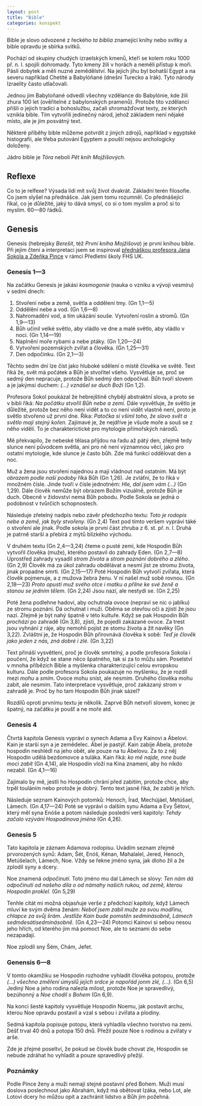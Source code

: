 ```yaml
---
layout: post
title: "Bible"
categories: konspekt
---
```

Bible je slovo odvozené z řeckého *ta biblia* znamející
knihy nebo svitky a bible opravdu je sbírka svitků.

Pochází od skupiny chudých izraelských kmenů, kteří se kolem
roku 1000 př. n. l. spojili dohromady. Tyto kmeny žili v
horách a neměli přístup k moři. Pásli dobytek a měli nuzné
zemědělství. Na jejich jihu byl bohatší Egypt a na severu
například Chetité a Babylóňané (dnešní Turecko a Irák). Tyto
národy Izraelity často utlačovali.

Jednou jim Babyloňané odvedli všechny vzdělance do
Babylónie, kde žili zhura 100 let (ověřitelné z babylonských
pramenů). Protože tito vzdělanci přišli o jejich tradici a
bohoslužbu, začali shromažďovat texty, ze kterých vznikla
bible. Tím vytvořili jedinečný národ, jehož základem není
nějaké místo, ale je jím posvátný text.

Některé příběhy bible můžeme potvrdit z jiných zdrojů,
například v egyptské histografii, ale třeba putování Egyptem
a pouští nejsou archologicky doloženy.

Jádro bible je *Tóra* neboli *Pět knih Mojžíšových*.

## Reflexe

Co to je relfexe? Výsada lidí mít svůj život dvakrát.
Základní terén filosofie. Co jsem slyšel na přednášce. Jak
jsem tomu rozumněl. Co přednášející říkal, co je důležité,
jaký to dává smysl, co si o tom myslím a proč si to myslím.
60—80 řádků.

## Genesis

Genesis (hebrejsky *Berešit*, též *První kniha Mojžíšova*)
je první knihou bible. Při jejím čtení a interpretaci jsem
se inspiroval
[přednáškou profesora Jana Sokola a Zdeňka Pince][genesis]
v rámci Předletní školy FHS UK.

[genesis]: https://www.youtube.com/watch?v=trSW16Fe7r8&list=PLbNGOQlEln48NuLT69WE3TrbF_nrch2NP

### Genesis 1—3

Na začátku Genesis je jakási *kosmogonie* (nauka o vzniku
a vývoji vesmíru) v sedmi dnech:

1. Stvoření nebe a země, světla a oddělení tmy. (Gn 1,1—5)
2. Oddělění nebe a vod. (Gn 1,6—8)
3. Nahromadění vod, a tím ukázání souše. Vytvoření roslin
   a stromů. (Gn 1,9—13)
4. Bůh učinil velké světlo, aby vládlo ve dne a malé světlo,
   aby vládlo v noci. (Gn 1,14—19)
5. Naplnění moře rybami a nebe ptáky. (Gn 1,20—24)
6. Vytvoření pozemských zvířat a člověka. (Gn 1,25—31)
7. Den odpočinku. (Gn 2,1—3)

Těchto sedm dní lze číst jako hluboké sdělení o místě
člověka ve světě. Text říká že, svět má počátek a Bůh je
stvořitel všeho. Vysvětluje se, proč se sedmý den nepracuje,
protože Bůh sedmý den odpočíval. Bůh tvoří slovem a je
jakýmsi duchem: *(...) vznášel se duch Boží* (Gn 1,2).

Profesora Sokol poukázal že hebrejštině chybějí
abstraktní slova, a proto se v bibli říká: *Na počátku
stvořil Bůh nebe a zemi.* Dále vysvětluje, že světlo je
důležité, protože bez něho není vidět a to co není vidět
vlastně není, proto je světlo stvořeno už první dne. Říka:
*Patočka si všiml toho, že slovo svět a světlo mají stejný
kořen.* Zajímavé je, že nejdříve je všude moře a souš se
z něho vidělí. To je charakterictické pro mytologie
přímořských národů.

Mě překvapilo, že nebeské tělasa příjdou na řadu až pátý
den, zřejmě tedy slunce není původcem světla, ani pro ně
není významnou věcí, jako pro ostatní mytologie, kde slunce
je často bůh. Zde má funkci oddělovat den a noc.

Muž a žena jsou stvořeni najednou a mají vládnout nad
ostatním. Má být *obrazem podle naší podoby* říká Bůh
(Gn 1,26). Je zvláťní, že to říká v množném čísle. Jinde
tvoří v čísle jednotném: *Hle, dal jsem vám (...)*
(Gn 1,29). Dále člověk nemůže být obrazem Božím vizuálně,
protože Bůh je duch. Obecně v židovství nemá Bůh pobodu.
Podle Sokola se jedná o podobnost v tvůrčích schopnostech.

Následuje zřetelný nadpis nebo závěr předchozího textu:
*Toto je rodopis nebe a země, jak byly stvořeny.* (Gn 2,4)
Text pod tímto veršem vypráví táké o stvoření ale jinak.
Podle sokola je první část zhruba z 6. st. př. n. l.
Druhá je patrně starší a přebírá z mýtů blízkého východu.

V druhém textu (Gn 2,4—3,24) čteme o pusté zemi, kde
Hospodin Bůh vytvořil člověka (muže), kterého postavil
do zahrady Eden. (Gn 2,7—8) Uprostřed zahrady vysadil *strom
života* a *strom poznání dobrého a zlého*. (Gn 2,9) Člověk
má za úkol zahradu obdělávat a nesmí jíst ze stromu života,
jinak propadne smrti. (Gn 2,15—17) Poté Hospodin Bůh vytvoří
zvířata, která člověk pojmenuje, a z mužova žebra ženu. V ní
našel muž sobě rovnou. (Gn 2,18—23) *Proto opustí muž svého
otce i matku a přilne ke své ženě a stanou se jedním tělem.*
(Gn 2,24) Jsou nazí, ale nestydí se. (Gn 2,25)

Poté žena podlehne hadovi, aby ochutnala ovoce (nepraví se
nic o jablku) ze stromu poznání. Dá ochutnat i muži. Oběma
se otevřou oči a zjistí že jsou nazí. Zřejmě je být nahý
špatně v této kultuře. Když se pak Hospodin Bůh *prochází*
po zahradě (Gn 3,8), zjistí, že pojedli zakázané ovoce.
Za trest jsou vyhnání z ráje, aby nemohli pojíst ze stomu
života a žít navěky (Gn 3,22). Zvláštní je, že Hospodin Bůh
přirovnává člověka k sobě: *Teď je člověk jako jeden z nás,
zná dobré i zlé.* (Gn 3,22)

Text přináší vysvětlení, proč je člověk smrtelný, a podle
profesora Sokola i poučení, že když se stane něco špatného,
tak si za to můžu sám. Poselství v mnoha příbězích Bible a
myšlenka charakterizující celou evropskou kulturu.
Dále podle profesora Sokola poukazuje no myšlenku, že je
rozdíl mezi *mohu* a *smím*. Ovoce mohu sníst, ale nesmím.
Druhého člověka mohu zabít, ale nesmím. Tato interpretace
vysvětluje, proč zakázaný strom v zahradě je. Proč by ho tam
Hospodin Bůh jinak sázel?

Rozdílů oproti prvnímu textu je několik. Zaprvé Bůh netvoří
slovem, konec je špatný, na začátku je poušť a ne moře atd.

### Genesis 4

Čtvrtá kapitola Genesis vypráví o synech Adama a Evy Kainovi
a Ábelovi. Kain je starší syn a je zemědelec. Ábel je
pastýř. Kain zabije Ábela, protože hospodin neshlédl na jeho
obět, ale pouze na tu Ábelovu. Za to z něj Hospodin udělá
bezdomovce a tuláka. Kain řiká: *ko mě najde, mne bude moci
zabít* (Gn 4,14), ale Hospodin vloží na Kina znamení, aby ho
nikdo nezabil. (Gn 4,1—16)

Zajímalo by mě, jestli ho Hospodin chrání před zabitím,
protože chce, aby trpěl touláním nebo protože je dobrý.
Tento text jasně říká, že zabití je hřích.

Následuje seznam Kainových potomků: Henoch, Írad, Mechújáel,
Metúšael, Lámech. (Gn 4,17—24) Poté se vypráví o dalším synu
Adama a Evy Šétovi, který měl syna Enóše a potom následuje
poslední verš kapitoly: *Tehdy začalo vzývání Hospodinova
jména* (Gn 4,26).

### Genesis 5

Tato kapitola je záznam Adamova rodopisu. Uvádím seznam
zřejmě prvorozených synů: Adam, Šét, Enóš, Kénan, Mahalalel,
Jered, Henoch, Metúšelach, Lámech, Noe. Vždy se řekne jméno
syna, jak dloho žil a že zplodil syny a dcery.

Noe znamená *odpočinutí*. Toto jméno mu dal Lámech se slovy:
*Ten nám dá odpočinutí od našeho díla o od námahy našich
rukou, od země, kterou Hospodin proklel.* (Gn 5,29)

Tenhle citát mi možná objasňuje verše z předchozí kapitoly,
když Lámech mluví ke svým dvěma ženám: *Neboť jsem zabil
muže za svou modřinu, chlapce za svůj šrám. Jestliže Kain
bude pomstěn sedminásobně, Lámech sedmdesátisedminásobně.*
(Gn 4,23—24) Potomci Kainovi si sebou nesou jeho hřích, od
kterého jim má pomoct Noe, ale to seznami do sebe
nezapadají.

Noe zplodil sny Šém, Chám, Jefet.

### Genensis 6—8

V tomto okamžiku se Hospodin rozhodne vyhladit člověka
potopou, protože *(...) všechno změření úmyslů jejich srdce
je napořád jonm zlé, (...)*. (Gn 6,5) Jediný Noe a jeho
rodina nalezla milost, protože Noe je spravedlivý, bezúhonný
a *Noe chodil s Bohem* (Gn 6,9).

Na konci šesté kapitoly vysvětluje Hospodin Noemu, jak
postavit archu, kterou Noe opravdu postavil a vzal s sebou
i zvířata a plodiny.

Sedmá kapitola popisuje potopu, která vyhladila všechno
tvorstvo na zemi. Déšť trval 40 dnů a potopa 150 dnů.
Přežil pouze Noe s rodinou a zvířaty v arše.

Zde je zřejmé poseltví, že pokud se člověk bude chovat zle,
Hospodin se nebude zdráhat ho vyhladit a pouze spravedlivý
přežijí.

### Poznámky

Podle Pince ženy a muži nemají stejné postavní před Bohem.
Muži musí doslova poslechnout jako Abrahám, když má obětovat
Izáka, nebo Lot, ale Lotovi dcery ho můžou opít a zachránit
lidstvo a Bůh jim požehná.
